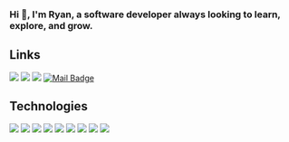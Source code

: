   ### Hi :wave:, I'm Ryan, a software developer always looking to learn, explore, and grow.

## Links

[![](https://img.shields.io/badge/My%20Website-5ea675?style=for-the-badge)](https://rgmfn.netlify.app/)
[![](https://img.shields.io/badge/-youtube-ff0000?style=for-the-badge&logo=YouTube&logoColor=white)](https://www.youtube.com/@RagamuffinAround)
[![](https://img.shields.io/badge/LinkedIn-0077B5?style=for-the-badge&logo=linkedin&logoColor=white)](https://linkedin.com/in/rgmfn)
[![Mail Badge](https://img.shields.io/badge/-gmail-c14438?style=for-the-badge&logo=Gmail&logoColor=white&link=mailto:rgmfn.dev@gmail.com)](mailto:rgmfn.dev@gmail.com)

## Technologies
![](https://img.shields.io/badge/JavaScript-F7DF1E?style=for-the-badge&logo=JavaScript&logoColor=white)
![](https://img.shields.io/badge/React-20232A?style=for-the-badge&logo=react&logoColor=61DAFB)
![](https://img.shields.io/badge/C-00599C?style=for-the-badge&logo=c&logoColor=white)
![](https://img.shields.io/badge/Kotlin-0095D5?&style=for-the-badge&logo=kotlin&logoColor=white)
![](https://img.shields.io/badge/Go-00ADD8?style=for-the-badge&logo=go&logoColor=white)
![](https://img.shields.io/badge/Python-14354C?style=for-the-badge&logo=python&logoColor=white)
![](https://img.shields.io/badge/Node.js-43853D?style=for-the-badge&logo=node.js&logoColor=white)
![](https://img.shields.io/badge/PostgreSQL-316192?style=for-the-badge&logo=postgresql&logoColor=white)
![](https://img.shields.io/badge/Material--UI-0081CB?style=for-the-badge&logo=material-ui&logoColor=white)

<!-- ## Projects -->

<!-- <a href="https://github.com/rgmfn/spotify-tags"> -->
<!--   <img align="center" src="https://github-readme-stats.vercel.app/api/pin/?username=rgmfn&repo=spotify-tags&theme=nord" /> -->
<!-- </a> -->
<!-- <a href="https://github.com/rgmfn/corg"> -->
<!--   <img align="center" src="https://github-readme-stats.vercel.app/api/pin/?username=rgmfn&repo=corg&theme=nord" /> -->
<!-- </a> -->
<!-- <a href="https://drumcorpsdle.netlify.app"> -->
<!--   <img align="center" src="https://raw.githubusercontent.com/rgmfn/rgmfn/main/drumcorpsdle.png" width="440"/> -->
<!-- </a> -->

<!-- ## Upcoming Projects -->

<!-- * ### Habit Forming -->
<!--     https://rgmfn.netlify.app/programs/habitforming -->

<!--     An Android app for tracking your daily, weekly, and monthly habits. -->
    
<!--     [<img src="https://raw.githubusercontent.com/rgmfn/rgmfn/main/habit forming prerelease.png" />](https://rgmfn.netlify.app/programs/habitforming) -->
    
<!--     Initial release coming soon! -->

<!-- ## Advent of Code 2023 in Go -->
<!-- [![IMAGE ALT TEXT HERE](http://img.youtube.com/vi/HFzpkD5JvJk/0.jpg)](https://www.youtube.com/watch?v=HFzpkD5JvJk&list=PLUrcwzrJaG0hxyYqhRj5gfracECmRY314) -->
